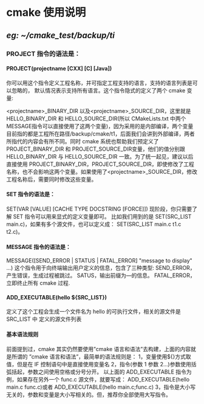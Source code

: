 # __cmake 使用说明__

##  ***eg: ~/cmake_test/backup/ti***

### PROJECT 指令的语法是：

#### PROJECT(projectname [CXX] [C] [Java])
你可以用这个指令定义工程名称，并可指定工程支持的语言，支持的语言列表是可以忽略的，
默认情况表示支持所有语言。这个指令隐式的定义了两个 cmake 变量:

&lt;projectname&gt;_BINARY_DIR 以及&lt;projectname&gt;_SOURCE_DIR，这里就是HELLO_BINARY_DIR 和 HELLO_SOURCE_DIR(所以 CMakeLists.txt 中两个 MESSAGE指令可以直接使用了这两个变量)，因为采用的是内部编译，两个变量目前指的都是工程所在路径/backup/cmake/t1，后面我们会讲到外部编译，两者所指代的内容会有所不同。同时 cmake 系统也帮助我们预定义了 PROJECT_BINARY_DIR 和 PROJECT_SOURCE_DIR变量，他们的值分别跟 HELLO_BINARY_DIR 与 HELLO_SOURCE_DIR 一致。为了统一起见，建议以后直接使用 PROJECT_BINARY_DIR，PROJECT_SOURCE_DIR，即使修改了工程名称，也不会影响这两个变量。如果使用了&lt;projectname&gt;_SOURCE_DIR，修改工程名称后，需要同时修改这些变量。

#### SET 指令的语法是：
SET(VAR [VALUE] [CACHE TYPE DOCSTRING [FORCE]])
现阶段，你只需要了解 SET 指令可以用来显式的定义变量即可。
比如我们用到的是 SET(SRC_LIST main.c)，如果有多个源文件，也可以定义成：
SET(SRC_LIST main.c t1.c t2.c)。

#### MESSAGE 指令的语法是：
MESSAGE([SEND_ERROR | STATUS | FATAL_ERROR] "message to display"
...)
这个指令用于向终端输出用户定义的信息，包含了三种类型:
SEND_ERROR，产生错误，生成过程被跳过。
SATUS，输出前缀为—的信息。
FATAL_ERROR，立即终止所有 cmake 过程.

#### ADD_EXECUTABLE(hello ${SRC_LIST})
定义了这个工程会生成一个文件名为 hello 的可执行文件，相关的源文件是 SRC_LIST 中
定义的源文件列表

#### 基本语法规则
前面提到过，cmake 其实仍然要使用”cmake 语言和语法”去构建，上面的内容就是所谓的
”cmake 语言和语法”，最简单的语法规则是：
1，变量使用${}方式取值，但是在 IF 控制语句中是直接使用变量名
2，指令(参数 1 参数 2...)参数使用括弧括起，参数之间使用空格或分号分开。
以上面的 ADD_EXECUTABLE 指令为例，如果存在另外一个 func.c 源文件，就要写成：
ADD_EXECUTABLE(hello main.c func.c)或者
ADD_EXECUTABLE(hello main.c;func.c)
3，指令是大小写无关的，参数和变量是大小写相关的。但，推荐你全部使用大写指令。
